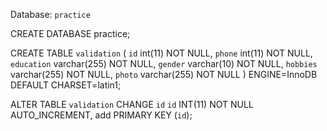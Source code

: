 Database: `practice`

CREATE DATABASE practice;


CREATE TABLE `validation` (
  `id` int(11) NOT NULL,
  `phone` int(11) NOT NULL,
  `education` varchar(255) NOT NULL,
  `gender` varchar(10) NOT NULL,
  `hobbies` varchar(255) NOT NULL,
  `photo` varchar(255) NOT NULL
) ENGINE=InnoDB DEFAULT CHARSET=latin1;


ALTER TABLE `validation` CHANGE `id` `id` INT(11) NOT NULL AUTO_INCREMENT, add PRIMARY KEY (`id`);